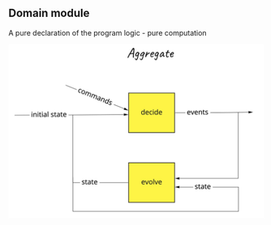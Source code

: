 ## Domain module

A pure declaration of the program logic - pure computation

![aggregate image](../.assets/aggregate.jpg)

